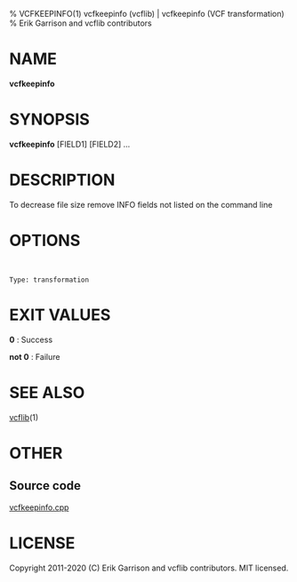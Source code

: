 % VCFKEEPINFO(1) vcfkeepinfo (vcflib) | vcfkeepinfo (VCF transformation)
% Erik Garrison and vcflib contributors

# NAME

**vcfkeepinfo**

# SYNOPSIS

**vcfkeepinfo** <vcf file> [FIELD1] [FIELD2] ...

# DESCRIPTION

To decrease file size remove INFO fields not listed on the command line



# OPTIONS

```


Type: transformation

```





# EXIT VALUES

**0**
: Success

**not 0**
: Failure

# SEE ALSO



[vcflib](./vcflib.md)(1)



# OTHER

## Source code

[vcfkeepinfo.cpp](https://github.com/vcflib/vcflib/blob/master/src/vcfkeepinfo.cpp)

# LICENSE

Copyright 2011-2020 (C) Erik Garrison and vcflib contributors. MIT licensed.

<!--
  Created with ./scripts/bin2md.rb scripts/bin2md-template.erb
-->
